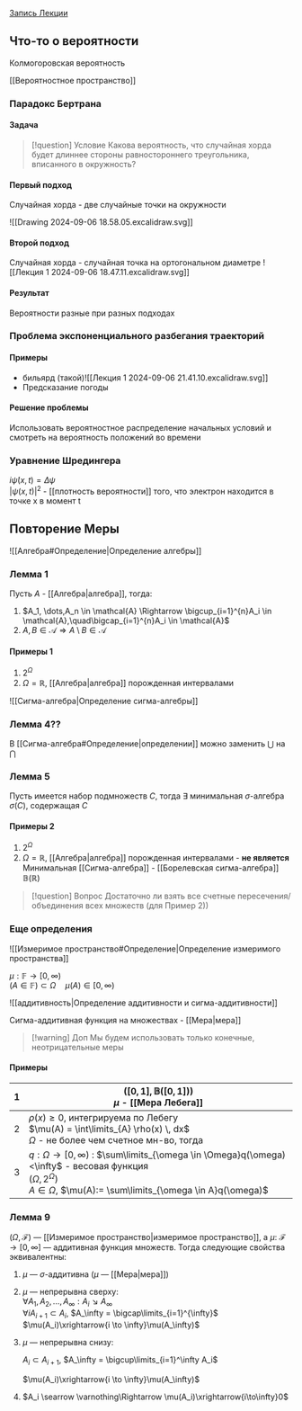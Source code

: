 [Запись Лекции](https://www.youtube.com/watch?v=DdNxWZeieCg)

## Что-то о вероятности

Колмогоровская вероятность

[[Вероятностное пространство]]

### Парадокс Бертрана

#### Задача

> [!question] Условие
>  Какова вероятность, что случайная хорда будет длиннее стороны равностороннего треугольника, вписанного в окружность?

#### Первый подход
Случайная хорда - две случайные точки на окружности

![[Drawing 2024-09-06 18.58.05.excalidraw.svg]]
#### Второй подход
Случайная хорда - случайная точка на ортогональном диаметре
![[Лекция 1 2024-09-06 18.47.11.excalidraw.svg]]
#### Результат
Вероятности разные при разных подходах

### Проблема экспоненциального разбегания траекторий
#### Примеры
 - бильярд (такой)![[Лекция 1 2024-09-06 21.41.10.excalidraw.svg]]
 - Предсказание погоды
#### Решение проблемы
Использовать вероятностное распределение начальных условий и смотреть на вероятность положений во времени

### Уравнение Шредингера
$i\dot{\psi}(x,t) = \Delta\psi$  
$|\psi(x,t)|^{2}$ - [[плотность вероятности]] того, что электрон находится в точке x в момент t

## Повторение Меры

![[Алгебра#Определение|Определение алгебры]]

### Лемма 1
Пусть $A$ - [[Алгебра|алгебра]], тогда:
1) $A_1, \dots,A_n \in \mathcal{A} \Rightarrow \bigcup_{i=1}^{n}A_i \in \mathcal{A},\quad\bigcap_{i=1}^{n}A_i \in \mathcal{A}$
2) $A,B \in \mathcal{A} \Rightarrow A\setminus B \in \mathcal{A}$ 
#### Примеры 1
1) $2^{\Omega}$
2) $\Omega=\mathbb{R}$, [[Алгебра|алгебра]] порожденная интервалами

![[Сигма-алгебра|Определение сигма-алгебры]]
### Лемма 4??
В [[Сигма-алгебра#Определение|определении]] можно заменить $\bigcup$ на $\bigcap$ 

### Лемма 5
Пусть имеется набор подмножеств $C$, тогда $\exists$ минимальная $\sigma$-алгебра $\sigma(C)$, содержащая $C$ 
#### Примеры 2
1) $2^{\Omega}$
2) $\Omega=\mathbb{R}$, [[Алгебра|алгебра]] порожденная интервалами - **не является**
Минимальная [[Сигма-алгебра]] - [[Борелевская сигма-алгебра]] $\mathbb{B}(\mathbb{R})$

> [!question] Вопрос
> Достаточно ли взять все счетные пересечения/объединения всех множеств (для  Пример 2))

### Еще определения
![[Измеримое пространство#Определение|Определение измеримого пространства]]

$\mu: \mathbb{F} \to [0, \infty)$  
($A \in \mathbb{F}) \subset \Omega \quad \mu(A) \in [0, \infty)$ 

![[аддитивность|Определение аддитивности и  сигма-аддитивности]]

Сигма-аддитивная функция на множествах - [[Мера|мера]]

> [!warning] Доп
> Мы будем использовать только конечные, неотрицательные меры
#### Примеры

| 1<br> | $([0,1], \mathbb{B}([0,1]))$<br>$\mu$ - [[Мера Лебега]]                                                                                                                                              |
| ----- | ---------------------------------------------------------------------------------------------------------------------------------------------------------------------------------------------------- |
| 2     | $\rho(x) \geq 0$, интегрируема по Лебегу<br>$\mu(A) = \int\limits_{A} \rho(x) \, dx$<br>$\Omega$ - не более чем счетное мн-во, тогда                                                                 |
| 3     | $q: \Omega \rightarrow [0,\infty)$ : $\sum\limits_{\omega \in \Omega}q(\omega)<\infty$ - весовая функция<br>$(\Omega, 2^{\Omega})$<br>$A \in \Omega$, $\mu(A):= \sum\limits_{\omega \in A}q(\omega)$ |
### Лемма 9
$(\Omega, \mathcal{F})$ — [[Измеримое пространство|измеримое пространство]], а $\mu$: $\mathcal{F} \to [0, \infty]$ — аддитивная функция множеств. Тогда следующие свойства эквивалентны:
1) $\mu$ — $\sigma$-аддитивна ($\mu$ — [[Мера|мера]])
2) $\mu$ — непрерывна сверху:  
	$\forall A_1, A_2, \dots, A_\infty: A_i \searrow A_\infty$  
	$\forall iA_{i+1} \subset A_i$, $A_\infty = \bigcap\limits_{i=1}^{\infty}$  
	$\mu(A_i)\xrightarrow{i \to \infty}\mu(A_\infty)$ 
3) $\mu$ — непрерывна снизу:
	
	$A_i \subset A_{i+1}$, $A_\infty = \bigcup\limits_{i=1}^\infty A_i$ 
	
	$\mu(A_i)\xrightarrow{i \to \infty}\mu(A_\infty)$ 
4) $A_i \searrow \varnothing\Rightarrow \mu(A_i)\xrightarrow{i\to\infty}0$